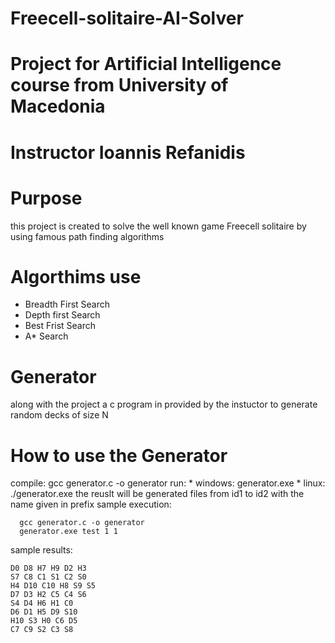 # Freecell-solitaire-AI-Solver

# Project for Artificial Intelligence course from University of Macedonia
# Instructor Ioannis Refanidis

# Purpose
this project is created to solve the well known game Freecell solitaire by using famous path finding algorithms

# Algorthims use

* Breadth First Search
* Depth first Search
* Best Frist Search
* A* Search

# Generator
along with the project a c program in provided by the instuctor to generate random decks of size N

# How to use the Generator
compile: gcc generator.c -o generator
run: * windows: generator.exe <prefix> <id1> <id2>
     * linux: ./generator.exe <prefix> <id1> <id2>
the reuslt will be generated files from id1 to id2 with the name given in prefix
sample execution:
```terminal
  gcc generator.c -o generator
  generator.exe test 1 1
```
sample results:
 ```terminal
D0 D8 H7 H9 D2 H3
S7 C8 C1 S1 C2 S0
H4 D10 C10 H8 S9 S5
D7 D3 H2 C5 C4 S6
S4 D4 H6 H1 C0
D6 D1 H5 D9 S10
H10 S3 H0 C6 D5
C7 C9 S2 C3 S8 
```
